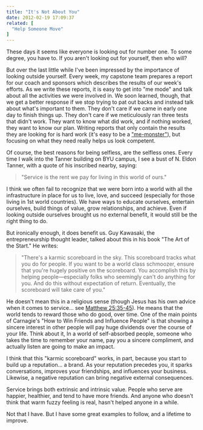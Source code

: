 ```yaml
---
title: "It's Not About You"
date: 2012-02-19 17:09:37
related: [
  "Help Someone Move"
]
---
```


These days it seems like everyone is looking out for number one. To some degree, you have to. If you aren't looking out for yourself, then who will?

But over the last little while I've been impressed by the importance of looking outside yourself. Every week, my capstone team prepares a report for our coach and sponsors which describes the results of our week's efforts. As we write these reports, it is easy to get into "me mode" and talk about all the activities we were involved in. We soon learned, though, that we get a better response if we stop trying to pat out backs and instead talk about what's important to them. They don't care if we came in early one day to finish things up. They don't care if we meticulously ran three tests that didn't work. They want to know what did work, and if nothing worked, they want to know our plan. Writing reports that only contain the results they are looking for is hard work (it's easy to be a ["me-monster"][1]), but focusing on what they need really helps us look competent.

 [1]: http://www.youtube.com/watch?v=ruBUSZ2ctyw

Of course, the best reasons for being selfless, are the selfless ones. Every time I walk into the Tanner building on BYU campus, I see a bust of N. Eldon Tanner, with a quote of his inscribed nearby, saying:

> "Service is the rent we pay for living in this world of ours."

I think we often fail to recognize that we were born into a world with all the infrastructure in place for us to live, love, and succeed (especially for those living in 1st world countries). We have ways to educate ourselves, entertain ourselves, build things of value, grow relationships, and achieve. Even if looking outside ourselves brought us no external benefit, it would still be the right thing to do.

But ironically enough, it does benefit us. Guy Kawasaki, the entrepreneurship thought leader, talked about this in his book "The Art of the Start." He writes:

> "There's a karmic scoreboard in the sky. This scoreboard tracks what you do for people. If you want to be a world class schmoozer, ensure that you're hugely positive on the scoreboard. You accomplish this by helping people—especially folks who seemingly can't do anything for you. And do this without expectation of return. Eventually, the scoreboard will take care of you."

He doesn't mean this in a religious sense (though Jesus has his own advice when it comes to service... see <a href="http://www.lds.org/scriptures/nt/matt/25.35-45?lang=eng#39" target="_blank" rel="noopener noreferrer">Matthew 25:35-45</a>). He means that the world tends to reward those who do good, over time. One of the main points of Carnagie's "How to Win Friends and Influence People" is that showing a sincere interest in other people will pay huge dividends over the course of your life. Think about it, In a world of self-absorbed people, someone who takes the time to remember your name, pay you a sincere compliment, and actually listen are going to make an impact.

I think that this "karmic scoreboard" works, in part, because you start to build up a reputation... a brand. As your reputation precedes you, it sparks conversations, improves your friendships, and influences your business. Likewise, a negative reputation can bring negative external consequences.

Service brings both extrinsic and intrinsic value. People who serve are happier, healthier, and tend to have more friends. And anyone who doesn't think that warm fuzzy feeling is real, hasn't helped anyone in a while.

Not that I have. But I have some great examples to follow, and a lifetime to improve.
